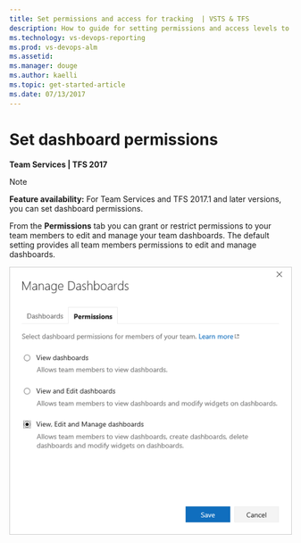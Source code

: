 ```yaml
---
title: Set permissions and access for tracking  | VSTS & TFS
description: How to guide for setting permissions and access levels to support work tracking tasks (Visual Studio Team Services and Team Foundation Server)
ms.technology: vs-devops-reporting
ms.prod: vs-devops-alm
ms.assetid: 
ms.manager: douge
ms.author: kaelli
ms.topic: get-started-article  
ms.date: 07/13/2017
---
```



# Set dashboard permissions    

**Team Services | TFS 2017**

<a id="set-permissions">  </a>


>[!NOTE]  
>**Feature availability:**  For Team Services and TFS 2017.1 and later versions, you can set dashboard permissions. 

From the **Permissions** tab you can grant or restrict permissions to your team members to edit and manage your team dashboards.  The default setting provides all team members permissions to edit and manage dashboards.  
 
<img src="_img/dashboards-permissions.png" alt="Manage dashboards - permissions" style="border: 1px solid #CCCCCC;" /> 

 

 